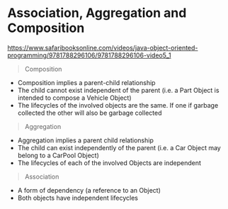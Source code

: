 # Association, Aggregation and Composition

https://www.safaribooksonline.com/videos/java-object-oriented-programming/9781788296106/9781788296106-video5_1

> Composition

- Composition implies a parent-child relationship
- The child cannot exist independent of the parent (i.e. a Part Object is intended to compose a Vehicle Object)
- The lifecycles of the involved objects are the same. If one if garbage collected the other will also be garbage collected

> Aggregation

- Aggregation implies a parent child relationship
- The child can exist independently of the parent (i.e. a Car Object may belong to a CarPool Object)
- The lifecycles of each of the involved Objects are independent

> Association

- A form of dependency (a reference to an Object)
- Both objects have independent lifecycles
